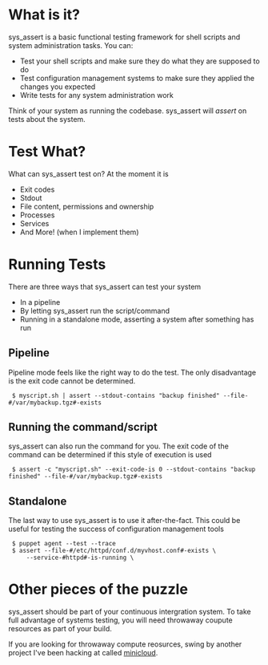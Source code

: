 # What is it?
sys_assert is a basic functional testing framework for shell scripts and system administration tasks. You can:

* Test your shell scripts and make sure they do what they are supposed to do
* Test configuration management systems to make sure they applied the changes you expected
* Write tests for any system administration work


Think of your system as running the codebase. sys_assert will *assert* on tests about the system.

# Test What?
What can sys_assert test on? At the moment it is
* Exit codes
* Stdout
* File content, permissions and ownership
* Processes
* Services
* And More! (when I implement them)

# Running Tests

There are three ways that sys_assert can test your system
* In a pipeline
* By letting sys_assert run the script/command
* Running in a standalone mode, asserting a system after something has run

## Pipeline
Pipeline mode feels like the right way to do the test. The only disadvantage is the exit code cannot be determined.

     $ myscript.sh | assert --stdout-contains "backup finished" --file-#/var/mybackup.tgz#-exists

## Running the command/script
sys_assert can also run the command for you. The exit code of the command can be determined if this style of execution is used

     $ assert -c "myscript.sh" --exit-code-is 0 --stdout-contains "backup finished" --file-#/var/mybackup.tgz#-exists

## Standalone
The last way to use sys_assert is to use it after-the-fact. This could be useful for testing the success of configuration management tools

     $ puppet agent --test --trace
     $ assert --file-#/etc/httpd/conf.d/myvhost.conf#-exists \
         --service-#httpd#-is-running \

# Other pieces of the puzzle
sys_assert should be part of your continuous intergration system. To take full advantage of systems testing, you will need throwaway coupute resources as part of your build.

If you are looking for throwaway compute reosurces, swing by another project I've been hacking at called [minicloud](http://github.com/ryandoyle/minicloud).
